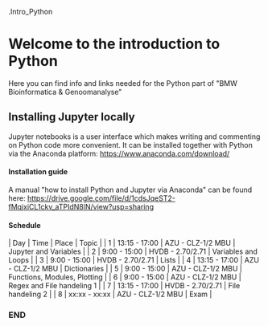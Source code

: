 .Intro_Python

# Welcome to the introduction to Python

Here you can find info and links needed for the Python part of "BMW Bioinformatica & Genoomanalyse"

## Installing Jupyter locally

Jupyter notebooks is a user interface which makes writing and commenting on Python code more convenient.
It can be installed together with Python via the Anaconda platform: https://www.anaconda.com/download/

#### Installation guide
A manual "how to install Python and Jupyter via Anaconda" can be found here:
https://drive.google.com/file/d/1cdsJqeST2-fMqjxiCL1ckv_aTPIdN8lN/view?usp=sharing

#### Schedule

| Day | Time          | Place             | Topic                 |
| 1   | 13:15 - 17:00 | AZU - CLZ-1/2 MBU | Jupyter and Variables |
| 2   |  9:00 - 15:00 | HVDB - 2.70/2.71  | Variables and Loops   |
| 3   |  9:00 - 15:00 | HVDB - 2.70/2.71  | Lists                 |
| 4   | 13:15 - 17:00 | AZU - CLZ-1/2 MBU | Dictionaries          |
| 5   |  9:00 - 15:00 | AZU - CLZ-1/2 MBU | Functions, Modules, Plotting |
| 6   |  9:00 - 15:00 | AZU - CLZ-1/2 MBU | Regex and File handeling 1    |
| 7   | 13:15 - 17:00 | HVDB - 2.70/2.71  | File handeling 2      |
| 8   | xx:xx - xx:xx | AZU - CLZ-1/2 MBU | Exam      |





### END
